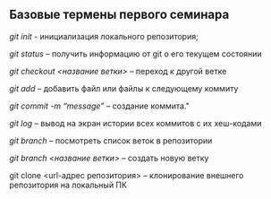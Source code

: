 ## Базовые термены первого семинара

*git init* - инициализация локального репозитория;

*git status* – получить информацию от git о его текущем состоянии

*git checkout <название ветки>* – переход к другой ветке

*git add* – добавить файл или файлы к следующему коммиту

*git commit -m “message”* – создание коммита."

*git log* – вывод на экран истории всех коммитов с их хеш-кодами

*git branch* – посмотреть список веток в репозитории

*git branch <название ветки>* – создать новую ветку

git clone <url-адрес репозитория> – клонирование внешнего репозитория на локальный ПК